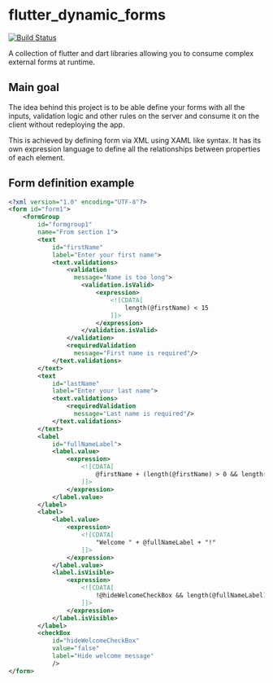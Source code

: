 # flutter_dynamic_forms

[![Build Status](https://travis-ci.com/OndrejKunc/flutter_dynamic_forms.svg?branch=master)](https://travis-ci.com/OndrejKunc/flutter_dynamic_forms)

A collection of flutter and dart libraries allowing you to consume complex external forms at runtime.

## Main goal

The idea behind this project is to be able define your forms with all the inputs, validation logic and other rules on the server and consume it on the client without redeploying the app.

This is achieved by defining form via XML using XAML like syntax. It has its own expression language to define all the relationships between properties of each element.

## Form definition example

```xml
<?xml version="1.0" encoding="UTF-8"?>
<form id="form1">
    <formGroup 
        id="formgroup1"
        name="From section 1">
        <text
            id="firstName"
            label="Enter your first name">
            <text.validations>
                <validation
                  message="Name is too long">
                    <validation.isValid>
                        <expression>
                            <![CDATA[
                                length(@firstName) < 15
                            ]]>
                        </expression>
                    </validation.isValid>
                </validation>
                <requiredValidation
                  message="First name is required"/>
            </text.validations>
        </text>
        <text
            id="lastName"
            label="Enter your last name">
            <text.validations>
                <requiredValidation
                  message="Last name is required"/>
            </text.validations>
        </text>
        <label
            id="fullNameLabel">
            <label.value>
                <expression>
                    <![CDATA[
                        @firstName + (length(@firstName) > 0 && length(@lastName) > 0 ? " " : "") + @lastName
                    ]]>
                </expression>
            </label.value>
        </label>
        <label>
            <label.value>
                <expression>
                    <![CDATA[
                        "Welcome " + @fullNameLabel + "!"
                    ]]>
                </expression>
            </label.value>
            <label.isVisible>
                <expression>
                    <![CDATA[
                        !@hideWelcomeCheckBox && length(@fullNameLabel) > 0
                    ]]>
                </expression>
            </label.isVisible>
        </label>
        <checkBox
            id="hideWelcomeCheckBox"
            value="false"
            label="Hide welcome message"
            />
</form>
```